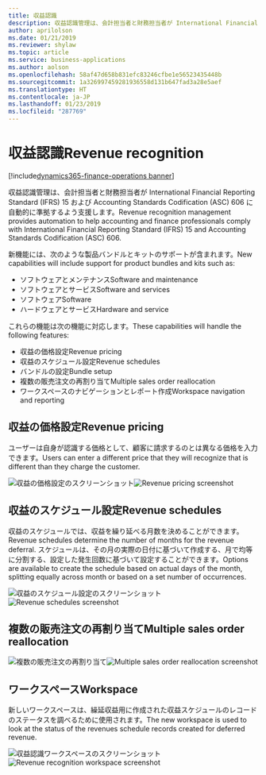 ```yaml
---
title: 収益認識
description: 収益認識管理は、会計担当者と財務担当者が International Financial Reporting Standard (IFRS) 15 および Accounting Standards Codification (ASC) 606 に自動的に準拠するよう支援します。
author: aprilolson
ms.date: 01/21/2019
ms.reviewer: shylaw
ms.topic: article
ms.service: business-applications
ms.author: aolson
ms.openlocfilehash: 58af47d658b831efc83246cfbe1e56523435448b
ms.sourcegitcommit: 1a326997459281936558d131b647fad3a28e5aef
ms.translationtype: HT
ms.contentlocale: ja-JP
ms.lasthandoff: 01/23/2019
ms.locfileid: "287769"
---
```

#  <a name="revenue-recognition"></a><span data-ttu-id="dfd77-103">収益認識</span><span class="sxs-lookup"><span data-stu-id="dfd77-103">Revenue recognition</span></span>
[!include[dynamics365-finance-operations banner](../includes/dynamics365-finance-operations.md)]


<span data-ttu-id="dfd77-104">収益認識管理は、会計担当者と財務担当者が International Financial Reporting Standard (IFRS) 15 および Accounting Standards Codification (ASC) 606 に自動的に準拠するよう支援します。</span><span class="sxs-lookup"><span data-stu-id="dfd77-104">Revenue recognition management provides automation to help accounting and finance professionals comply with International Financial Reporting Standard (IFRS) 15 and Accounting Standards Codification (ASC) 606.</span></span>

<span data-ttu-id="dfd77-105">新機能には、次のような製品バンドルとキットのサポートが含まれます。</span><span class="sxs-lookup"><span data-stu-id="dfd77-105">New capabilities will include support for product bundles and kits such as:</span></span>

- <span data-ttu-id="dfd77-106">ソフトウェアとメンテナンス</span><span class="sxs-lookup"><span data-stu-id="dfd77-106">Software and maintenance</span></span>
- <span data-ttu-id="dfd77-107">ソフトウェアとサービス</span><span class="sxs-lookup"><span data-stu-id="dfd77-107">Software and services</span></span>
- <span data-ttu-id="dfd77-108">ソフトウェア</span><span class="sxs-lookup"><span data-stu-id="dfd77-108">Software</span></span>
- <span data-ttu-id="dfd77-109">ハードウェアとサービス</span><span class="sxs-lookup"><span data-stu-id="dfd77-109">Hardware and service</span></span>

<span data-ttu-id="dfd77-110">これらの機能は次の機能に対応します。</span><span class="sxs-lookup"><span data-stu-id="dfd77-110">These capabilities will handle the following features:</span></span>

- <span data-ttu-id="dfd77-111">収益の価格設定</span><span class="sxs-lookup"><span data-stu-id="dfd77-111">Revenue pricing</span></span> 
- <span data-ttu-id="dfd77-112">収益のスケジュール設定</span><span class="sxs-lookup"><span data-stu-id="dfd77-112">Revenue schedules</span></span>
- <span data-ttu-id="dfd77-113">バンドルの設定</span><span class="sxs-lookup"><span data-stu-id="dfd77-113">Bundle setup</span></span> 
- <span data-ttu-id="dfd77-114">複数の販売注文の再割り当て</span><span class="sxs-lookup"><span data-stu-id="dfd77-114">Multiple sales order reallocation</span></span>
- <span data-ttu-id="dfd77-115">ワークスペースのナビゲーションとレポート作成</span><span class="sxs-lookup"><span data-stu-id="dfd77-115">Workspace navigation and reporting</span></span>

## <a name="revenue-pricing"></a><span data-ttu-id="dfd77-116">収益の価格設定</span><span class="sxs-lookup"><span data-stu-id="dfd77-116">Revenue pricing</span></span>
<span data-ttu-id="dfd77-117">ユーザーは自身が認識する価格として、顧客に請求するのとは異なる価格を入力できます。</span><span class="sxs-lookup"><span data-stu-id="dfd77-117">Users can enter a different price that they will recognize that is different than they charge the customer.</span></span>

<span data-ttu-id="dfd77-118">![収益の価格設定のスクリーンショット](media/revenue-pricing.png "収益の価格設定のスクリーンショット")</span><span class="sxs-lookup"><span data-stu-id="dfd77-118">![Revenue pricing screenshot](media/revenue-pricing.png "Revenue pricing screenshot")</span></span>

## <a name="revenue-schedules"></a><span data-ttu-id="dfd77-119">収益のスケジュール設定</span><span class="sxs-lookup"><span data-stu-id="dfd77-119">Revenue schedules</span></span>
<span data-ttu-id="dfd77-120">収益のスケジュールでは、収益を繰り延べる月数を決めることができます。</span><span class="sxs-lookup"><span data-stu-id="dfd77-120">Revenue schedules determine the number of months for the revenue deferral.</span></span> <span data-ttu-id="dfd77-121">スケジュールは、その月の実際の日付に基づいて作成する、月で均等に分割する、設定した発生回数に基づいて設定することができます。</span><span class="sxs-lookup"><span data-stu-id="dfd77-121">Options are available to create the schedule based on actual days of the month, splitting equally across month or based on a set number of occurrences.</span></span>

<span data-ttu-id="dfd77-122">![収益のスケジュール設定のスクリーンショット](media/revenue-schedules.png "収益のスケジュール設定のスクリーンショット")</span><span class="sxs-lookup"><span data-stu-id="dfd77-122">![Revenue schedules screenshot](media/revenue-schedules.png "Revenue schedule screenshot")</span></span>

## <a name="multiple-sales-order-reallocation"></a><span data-ttu-id="dfd77-123">複数の販売注文の再割り当て</span><span class="sxs-lookup"><span data-stu-id="dfd77-123">Multiple sales order reallocation</span></span>

<span data-ttu-id="dfd77-124">![複数の販売注文の再割り当て](media/multiple-sales-order-reallocation.png "複数の販売注文の再割り当て")</span><span class="sxs-lookup"><span data-stu-id="dfd77-124">![Multiple sales order reallocation screenshot](media/multiple-sales-order-reallocation.png "Multiple sales order reallocation")</span></span>

## <a name="workspace"></a><span data-ttu-id="dfd77-125">ワークスペース</span><span class="sxs-lookup"><span data-stu-id="dfd77-125">Workspace</span></span> 
<span data-ttu-id="dfd77-126">新しいワークスペースは、繰延収益用に作成された収益スケジュールのレコードのステータスを調べるために使用されます。</span><span class="sxs-lookup"><span data-stu-id="dfd77-126">The new workspace is used to look at the status of the revenues schedule records created for deferred revenue.</span></span>

<span data-ttu-id="dfd77-127">![収益認識ワークスペースのスクリーンショット](media/revenue-recognition-workspace.png "収益認識ワークスペースのスクリーンショット")</span><span class="sxs-lookup"><span data-stu-id="dfd77-127">![Revenue recognition workspace screenshot](media/revenue-recognition-workspace.png "Revenue recognition workspace screenshot")</span></span>



